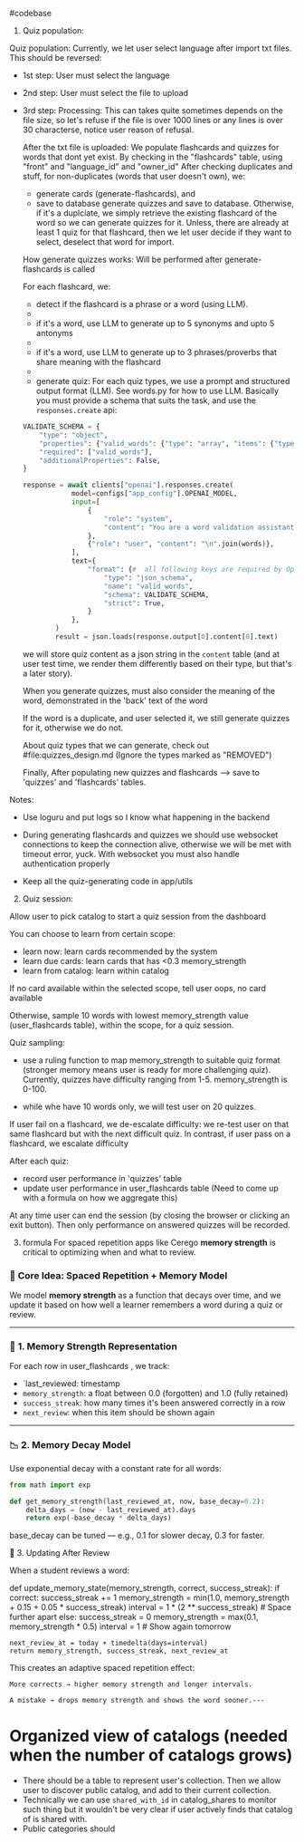 #codebase 
1. Quiz population:

Quiz population: Currently, we let user select language after import txt files. This should be reversed: 

- 1st step: User must select the language 
- 2nd step: User must select the file to upload
- 3rd step: Processing: This can takes quite sometimes depends on the file size, so let's refuse if the file is over 1000 lines or any lines is over 30 characterse, notice user reason of refusal.

    After the txt file is uploaded: We populate flashcards and quizzes for words that dont yet exist. By checking in the "flashcards" table, using "front" and "language_id" and "owner_id" After checking duplicates and stuff, for non-duplicates (words that user doesn't own), we:

    - generate cards (generate-flashcards), and 
    - save to database generate quizzes and save to database. Otherwise, if it's a duplciate, we simply retrieve the existing flashcard of the word so we can generate quizzes for it. Unless, there are already at least 1 quiz for that flashcard, then we let user decide if they want to select, deselect that word for import.
    
    How generate quizzes works: Will be performed after generate-flashcards is called
    
    For each flashcard, we:
    
    - detect if the flashcard is a phrase or a word (using LLM).
    - 
    - if it's a word, use LLM to generate up to 5 synonyms and upto 5 antonyms
    - 
    - if it's a word, use LLM to generate up to 3 phrases/proverbs that share meaning with the flashcard
    - 
    - generate quiz: For each quiz types, we use a prompt and structured output format (LLM). See words.py for how to use LLM. Basically you must provide a schema that suits the task, and use the `responses.create` api:
    ```python
    VALIDATE_SCHEMA = {
        "type": "object",
        "properties": {"valid_words": {"type": "array", "items": {"type": "string"}}},
        "required": ["valid_words"],
        "additionalProperties": False,
    }
    
    response = await clients["openai"].responses.create(
                model=configs["app_config"].OPENAI_MODEL,
                input=[
                    {
                        "role": "system",
                        "content": "You are a word validation assistant. Filter out any invalid entries that are not words or meaningful phrases.",
                    },
                    {"role": "user", "content": "\n".join(words)},
                ],
                text={
                    "format": {#  all following keys are required by OpenAI
                        "type": "json_schema",
                        "name": "valid_words",
                        "schema": VALIDATE_SCHEMA,
                        "strict": True,
                    }
                },
            )
            result = json.loads(response.output[0].content[0].text)
    ```
    
    we will store quiz content as a json string in the `content` table (and at user test time, we render them differently based on their type, but that's a later story). 

    When you generate quizzes, must also consider the meaning of the word, demonstrated in the 'back' text of the word 

    If the word is a duplicate, and user selected it, we still generate quizzes for it, otherwise we do not.
    
    About quiz types that we can generate, check out #file:quizzes_design.md (Ignore the types marked as "REMOVED")
    
    Finally, After populating new quizzes and flashcards --> save to 'quizzes' and 'flashcards' tables.

Notes: 
- Use loguru and put logs so I know what happening in the backend 
- During generating flashcards and quizzes we should use websocket connections to keep the connection alive, otherwise we will be met with timeout error, yuck. With websocket you must also handle authentication properly

- Keep all the quiz-generating code in app/utils



2. Quiz session:

Allow user to pick catalog to start a quiz session from the dashboard

You can choose to learn from certain scope:
- learn now: learn cards recommended by the system
- learn due cards: learn cards that has <0.3 memory_strength
- learn from catalog: learn within catalog

If no card available within the selected scope, tell user oops, no card available

Otherwise, sample 10 words with lowest memory_strength value (user_flashcards table), within the scope, for a quiz session. 

Quiz sampling:
  - use a ruling function to map memory_strength to suitable quiz format (stronger memory means user is ready for more challenging quiz). Currently, quizzes have difficulty ranging from 1-5. memory_strength is 0-100.

  - while whe have 10 words only, we will test user on 20 quizzes.

If user fail on a flashcard, we de-escalate difficulty: we re-test user on that same flashcard but with the next difficult quiz.
In contrast, if user pass on a flashcard, we escalate difficulty

After each quiz:
- record user performance in 'quizzes' table
- update user performance in user_flashcards table (Need to come up with a formula on how we aggregate this)

At any time user can end the session (by closing the browser or clicking an exit button). Then only performance on answered quizzes will be recorded.

3. formula
For spaced repetition apps like Cerego **memory strength** is critical to optimizing when and what to review.


### 🔁 **Core Idea: Spaced Repetition + Memory Model**
We model **memory strength** as a function that decays over time, and we update it based on how well a learner remembers a word during a quiz or review.

---

### 🧠 **1. Memory Strength Representation**
For each row in user_flashcards , we track:

- `last_reviewed: timestamp
- `memory_strength`: a float between 0.0 (forgotten) and 1.0 (fully retained)
- `success_streak`: how many times it's been answered correctly in a row
- `next_review`: when this item should be shown again

---

### 📉 **2. Memory Decay Model**
Use exponential decay with a constant rate for all words:

```python
from math import exp

def get_memory_strength(last_reviewed_at, now, base_decay=0.2):
    delta_days = (now - last_reviewed_at).days
    return exp(-base_decay * delta_days)
````

base_decay can be tuned — e.g., 0.1 for slower decay, 0.3 for faster.

🔄 3. Updating After Review

When a student reviews a word:

def update_memory_state(memory_strength, correct, success_streak):
    if correct:
        success_streak += 1
        memory_strength = min(1.0, memory_strength + 0.15 + 0.05 * success_streak)
        interval = 1 * (2 ** success_streak)  # Space further apart
    else:
        success_streak = 0
        memory_strength = max(0.1, memory_strength * 0.5)
        interval = 1  # Show again tomorrow

    next_review_at = today + timedelta(days=interval)
    return memory_strength, success_streak, next_review_at

This creates an adaptive spaced repetition effect:

    More corrects → higher memory strength and longer intervals.

    A mistake → drops memory strength and shows the word sooner.---



# Organized view of catalogs (needed when the number of catalogs grows)
 - There should be a table to represent user's collection. Then we allow user to discover public catalog, and add to their current collection.
 - Technically we can use `shared_with_id`  in catalog_shares to monitor such thing but it wouldn't be very clear if user actively finds that catalog of is shared with.
- Public categories should 
